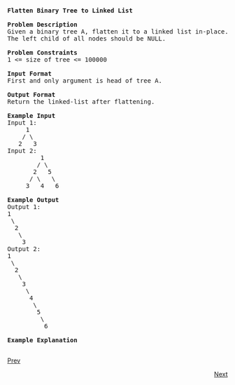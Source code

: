<pre>
<b>Flatten Binary Tree to Linked List</b>

<b>Problem Description</b>
Given a binary tree A, flatten it to a linked list in-place.
The left child of all nodes should be NULL.

<b>Problem Constraints</b>
1 <= size of tree <= 100000

<b>Input Format</b>
First and only argument is head of tree A.

<b>Output Format</b>
Return the linked-list after flattening.

<b>Example Input</b>
Input 1:
     1
    / \
   2   3
Input 2:
         1
        / \
       2   5
      / \   \
     3   4   6

<b>Example Output</b>
Output 1:
1
 \
  2
   \
    3
Output 2:
1
 \
  2
   \
    3
     \
      4
       \
        5
         \
          6

<b>Example Explanation</b>
		
</pre>
										   
<a class="Pagination-link1SfnH-8-DxMA Pagination-link_right2v3HzuwWFxb4" aria-label="Next Page: Raw Mode Editor" href="https://github.com/divyangju1991/DSA-Scaler/blob/main/DSA/src/com/scaler/dsa/tree/assignment/LCA/read3rdPage.md"><div class="Pagination-text3yhjKs84FCa6 Pagination-text_right3I2htOlt_CfS">Prev</div><span class="Pagination-iconGA9TkfVeYvTp icon-arrow-right2"></span></a>
<p align="right"><a class="Pagination-link1SfnH-8-DxMA Pagination-link_right2v3HzuwWFxb4" aria-label="Next Page: Raw Mode Editor" href="https://github.com/divyangju1991/DSA-Scaler/blob/main/DSA/src/com/scaler/dsa/tree/assignment/LCA/read.md">Next</a></p>
